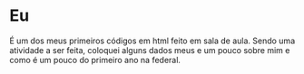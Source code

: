 # Eu 
É um dos meus primeiros códigos em html feito em sala de aula.
Sendo uma atividade a ser feita, coloquei alguns dados meus e um pouco sobre mim e como é um pouco do primeiro ano na federal.
